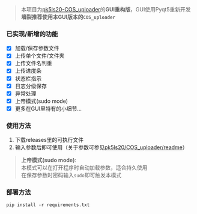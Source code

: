 >  本项目为[pk5ls20-COS_uploader](https://github.com/pk5ls20/COS_uploader)的**GUI重构版**，GUI使用Pyqt5重新开发  
> **墙裂推荐使用本GUI版本的`COS_uploader`**
### 已实现/新增的功能
- [x] 加载/保存参数文件
- [x] 上传单个文件/文件夹
- [x] 上传文件名判重
- [x] 上传进度条
- [x] 状态栏指示
- [x] 日志分级保存
- [x] 异常处理
- [x] 上帝模式(sudo mode)
- [x] 更多在GUI里特有的小细节...
### 使用方法
1. 下载releases里的可执行文件  
2. 输入参数后即可使用（关于参数可参见[pk5ls20/COS_uploader/readme](https://github.com/pk5ls20/COS_uploader#readme)）
>   **上帝模式(sudo mode)**:</br>
>  本模式可以在打开程序时自动加载参数，适合持久使用  
> 在保存参数时密码输入`sudo`即可触发本模式
### 部署方法
`pip install -r requirements.txt`
